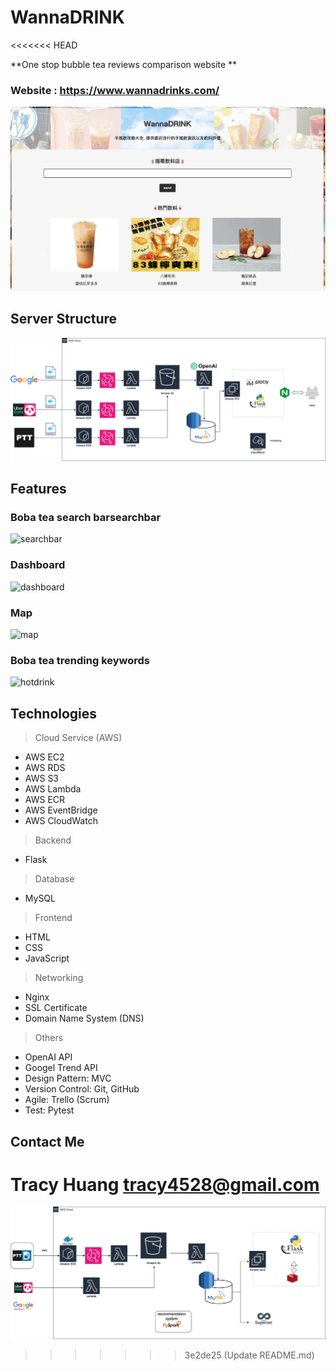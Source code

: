 
# WannaDRINK

<<<<<<< HEAD

**One stop bubble tea reviews comparison website **


### Website : https://www.wannadrinks.com/
![image](ReadmeMaterial/mainpage.jpg)

## Server Structure
![image](ReadmeMaterial/Structure.png)



## Features
### Boba tea search barsearchbar
![searchbar](https://github.com/tracy4528/WannaDRINK/assets/53402740/c3eba367-24a0-4691-b877-fbadecb33192.gif)

### Dashboard
![dashboard](https://github.com/tracy4528/WannaDRINK/assets/53402740/309302a1-bb55-4634-805c-5042d6edcb56.gif)

### Map
![map](https://github.com/tracy4528/WannaDRINK/assets/53402740/3ab08043-159f-4688-8fdd-7b27bed778dd.gif)

### Boba tea trending keywords  
![hotdrink](https://github.com/tracy4528/WannaDRINK/assets/53402740/5cf35111-fc8a-478a-9514-932fcf9f4d1a.gif)


## Technologies

>Cloud Service (AWS)
* AWS EC2
* AWS RDS
* AWS S3
* AWS Lambda
* AWS ECR
* AWS EventBridge
* AWS CloudWatch

> Backend
* Flask

> Database
* MySQL

> Frontend
* HTML
* CSS
* JavaScript

> Networking
* Nginx
* SSL Certificate
* Domain Name System (DNS)

> Others
* OpenAI API
* Googel Trend API
* Design Pattern: MVC
* Version Control: Git, GitHub
* Agile: Trello (Scrum)
* Test: Pytest


## Contact Me

Tracy Huang   tracy4528@gmail.com
=======
![image](https://github.com/tracy4528/WannaDRINK/blob/main/wannadrink_framework.png)
>>>>>>> 3e2de25 (Update README.md)

